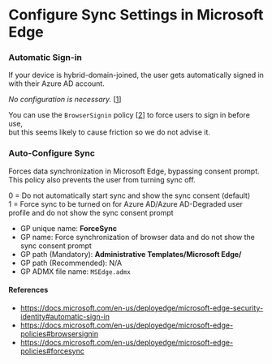 # Configure Sync Settings in Microsoft Edge

### Automatic Sign-in

If your device is hybrid-domain-joined, the user gets automatically signed in with their Azure AD account.

_No configuration is necessary._ [[1](https://docs.microsoft.com/en-us/deployedge/microsoft-edge-security-identity#automatic-sign-in)]

You can use the `BrowserSignin` policy [[2](https://docs.microsoft.com/en-us/deployedge/microsoft-edge-policies#browsersignin)] to force users to sign in before use,  
but this seems likely to cause friction so we do not advise it.

### Auto-Configure Sync

Forces data synchronization in Microsoft Edge, bypassing consent prompt.  
This policy also prevents the user from turning sync off.

0 = Do not automatically start sync and show the sync consent (default)  
1 = Force sync to be turned on for Azure AD/Azure AD-Degraded user profile and do not show the sync consent prompt

- GP unique name: **ForceSync**
- GP name: Force synchronization of browser data and do not show the sync consent prompt
- GP path (Mandatory): **Administrative Templates/Microsoft Edge/**
- GP path (Recommended): N/A
- GP ADMX file name: `MSEdge.admx`

#### References
- https://docs.microsoft.com/en-us/deployedge/microsoft-edge-security-identity#automatic-sign-in
- https://docs.microsoft.com/en-us/deployedge/microsoft-edge-policies#browsersignin
- https://docs.microsoft.com/en-us/deployedge/microsoft-edge-policies#forcesync
